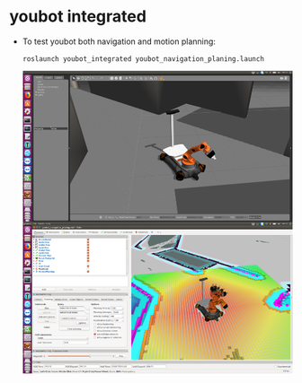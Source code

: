 # youbot integrated

- To test youbot both navigation and motion planning:
	```
	roslaunch youbot_integrated youbot_navigation_planing.launch
	```
	![](https://github.com/HuangXiaoquan127/MarkdownPictures/raw/master/Screenshot%20from%202018-08-02%2009-10-46.png) 
